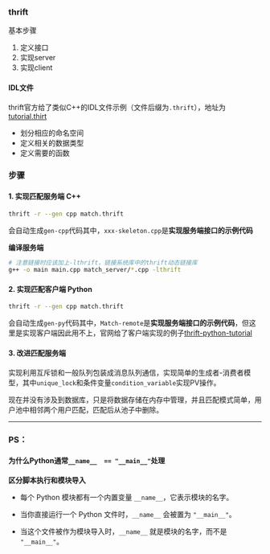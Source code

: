 ### thrift

基本步骤

1. 定义接口
2. 实现server
3. 实现client

#### IDL文件

thrift官方给了类似C++的IDL文件示例（文件后缀为`.thrift`），地址为[tutorial.thirt](https://raw.githubusercontent.com/apache/thrift/HEAD/tutorial/tutorial.thrift)

- 划分相应的命名空间
- 定义相关的数据类型
- 定义需要的函数

### 步骤

#### 1. 实现匹配服务端 C++

```bash
thrift -r --gen cpp match.thrift
```

会自动生成`gen-cpp`代码其中，`xxx-skeleton.cpp`是**实现服务端接口的示例代码**

**编译服务端**

```bash
# 注意链接时应该加上-lthrift，链接系统库中的thrift动态链接库
g++ -o main main.cpp match_server/*.cpp -lthrift
```

#### 2. 实现匹配客户端 Python

```bash
thrift -r --gen cpp match.thrift
```

会自动生成`gen-py`代码其中，`Match-remote`是**实现服务端接口的示例代码**，但这里是实现客户端因此用不上，官网给了客户端实现的例子[thrift-python-tutorial](https://thrift.apache.org/tutorial/py.html)

#### 3. 改进匹配服务端

实现利用互斥锁和一般队列包装成消息队列通信，实现简单的生成者-消费者模型，其中`unique_lock`和条件变量`condition_variable`实现PV操作。

现在并没有涉及到数据库，只是将数据存储在内存中管理，并且匹配模式简单，用户池中相邻两个用户匹配，匹配后从池子中删除。











----

### PS：

#### 为什么Python通常`__name__  == "__main__"`处理

**区分脚本执行和模块导入**

- 每个 Python 模块都有一个内置变量 `__name__`，它表示模块的名字。

- 当你直接运行一个 Python 文件时，`__name__` 会被置为 `"__main__"`。

- 当这个文件被作为模块导入时，`__name__` 就是模块的名字，而不是 `"__main__"`。
